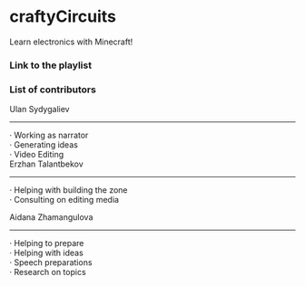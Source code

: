 # craftyCircuits
Learn electronics with Minecraft!

### Link to the playlist




### List of contributors

Ulan Sydygaliev<br />
_______________
· Working as narrator<br />
· Generating ideas<br />
· Video Editing<br />
Erzhan Talantbekov<br />
_______________
· Helping with building the zone<br />
· Consulting on editing media<br />

Aidana Zhamangulova<br />
_______________
· Helping to prepare <br />
· Helping with ideas<br />
· Speech preparations<br />
· Research on topics<br />
